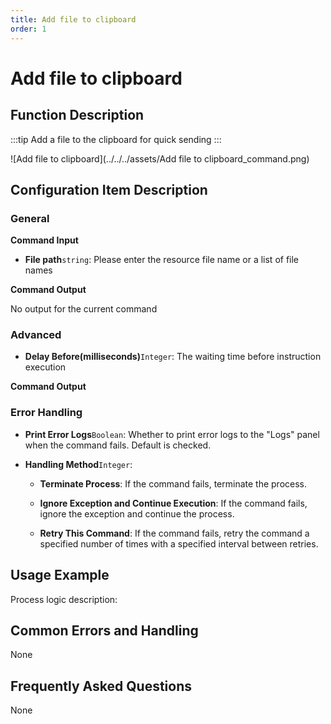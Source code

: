 ```yaml
---
title: Add file to clipboard
order: 1
---
```


# Add file to clipboard

## Function Description

:::tip 
Add a file to the clipboard for quick sending
:::

![Add file to clipboard](../../../assets/Add file to clipboard_command.png)

## Configuration Item Description

### General

**Command Input**

- **File path**`string`: Please enter the resource file name or a list of file names


**Command Output**

No output for the current command

### Advanced

- **Delay Before(milliseconds)**`Integer`: The waiting time before instruction execution


**Command Output**

### Error Handling

- **Print Error Logs**`Boolean`: Whether to print error logs to the "Logs" panel when the command fails. Default is checked. 

- **Handling Method**`Integer`:

    - **Terminate Process**: If the command fails, terminate the process.

    - **Ignore Exception and Continue Execution**: If the command fails, ignore the exception and continue the process.

    - **Retry This Command**: If the command fails, retry the command a specified number of times with a specified interval between retries.

## Usage Example

Process logic description:

## Common Errors and Handling

None

## Frequently Asked Questions

None

